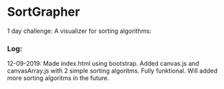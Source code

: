 # SortGrapher
1 day challenge: A visualizer for sorting algorithms:

### Log:
<p>12-09-2019: Made index.html using bootstrap. Added canvas.js and canvasArray.js with 2 simple sorting algoritms. Fully funktional. Will added more sorting algoritms in the future.</p>
